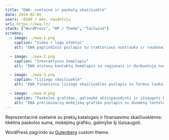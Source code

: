 ```yaml
---
title: "EWA: svetainė ir paskolų skaičiuoklė"
date: 2024-02-05
users: ~8500 / mėn. naudotojų
url: https://ewa.lt/
stack: ["WordPress", "WP / Theme", "Tailwind"]
screens:
  - image: ./ewa-1.png
    caption: "Video + logo efektai"
    alt: "EWA pagrindinis puslapis su traktoriaus nuotrauka ir raudonais šviesos efektais."

  - image: ./ewa-2.png
    caption: "Interaktyvus žemėlapis"
    alt: "EWA atstovų kontaktų žemėlapis su regionais ir darbuotojų nuotraukomis."

  - image: ./ewa-3.png
    caption: "Lizingo skaičiuoklė"
    alt: "EWA finansinio lizingo skaičiuoklės puslapis su formos laukais ir rezultatų skaičiavimu."

  - image: ./ewa-4.png
    caption: "Paskolos grafikas, galimybė atsispausdinti ir išsaugoti PDF"
    alt: "EWA preliminarių mokėjimų grafiko puslapis su duomenų lentele ir PDF išsaugojimo funkcija."
---
```


Reprezentacinė svetainė su prekių katalogais ir finansavimo skaičiuoklėmis: tikėtina paskolos suma, mokėjimų grafiku, galimybe šį išsisaugoti. 

WordPress pagrindo su [Gutenberg](https://wordpress.org/gutenberg/) custom theme.